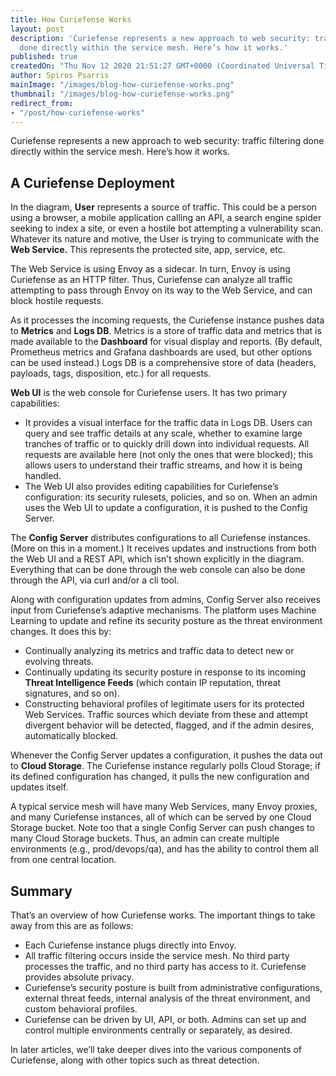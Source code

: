 ```yaml
---
title: How Curiefense Works
layout: post
description: 'Curiefense represents a new approach to web security: traffic filtering
  done directly within the service mesh. Here’s how it works.'
published: true
createdOn: "Thu Nov 12 2020 21:51:27 GMT+0000 (Coordinated Universal Time)"
author: Spiros Psarris
mainImage: "/images/blog-how-curiefense-works.png"
thumbnail: "/images/blog-how-curiefense-works.png"
redirect_from:
- "/post/how-curiefense-works"
---
```


<p>Curiefense represents a new approach to web security: traffic filtering done directly within the service mesh. Here’s how it works.</p>
<h2>A Curiefense Deployment</h2>
<p>
    In the diagram, <strong>User</strong> represents a source of traffic. This could be a person using a browser, a mobile application calling an API, a search engine spider seeking to index a site, or even a hostile bot attempting a
    vulnerability scan. Whatever its nature and motive, the User is trying to communicate with the <strong>Web Service.</strong> This represents the protected site, app, service, etc.<br />
</p>
<p>
    The Web Service is using Envoy as a sidecar. In turn, Envoy is using Curiefense as an HTTP filter. Thus, Curiefense can analyze all traffic attempting to pass through Envoy on its way to the Web Service, and can block hostile requests.
    <br />
</p>
<p>
    As it processes the incoming requests, the Curiefense instance pushes data to <strong>Metrics</strong> and <strong>Logs DB</strong>. Metrics is a store of traffic data and metrics that is made available to the
    <strong>Dashboard</strong> for visual display and reports. (By default, Prometheus metrics and Grafana dashboards are used, but other options can be used instead.) Logs DB is a comprehensive store of data (headers, payloads, tags,
    disposition, etc.) for all requests.&nbsp;<br />
</p>
<p><strong>Web UI</strong> is the web console for Curiefense users. It has two primary capabilities:</p>
<ul>
    <li>
        It provides a visual interface for the traffic data in Logs DB. Users can query and see traffic details at any scale, whether to examine large tranches of traffic or to quickly drill down into individual requests. All requests are
        available here (not only the ones that were blocked); this allows users to understand their traffic streams, and how it is being handled.
    </li>
    <li>The Web UI also provides editing capabilities for Curiefense’s configuration: its security rulesets, policies, and so on. When an admin uses the Web UI to update a configuration, it is pushed to the Config Server.<br /></li>
</ul>
<p>
    The <strong>Config Server</strong> distributes configurations to all Curiefense instances. (More on this in a moment.) It receives updates and instructions from both the Web UI and a REST API, which isn’t shown explicitly in the
    diagram. Everything that can be done through the web console can also be done through the API, via curl and/or a cli tool.&nbsp;<br />
</p>
<p>
    Along with configuration updates from admins, Config Server also receives input from Curiefense’s adaptive mechanisms. The platform uses Machine Learning to update and refine its security posture as the threat environment changes. It
    does this by:
</p>
<ul>
    <li>Continually analyzing its metrics and traffic data to detect new or evolving threats.</li>
    <li>Continually updating its security posture in response to its incoming <strong>Threat Intelligence Feeds</strong> (which contain IP reputation, threat signatures, and so on).&nbsp;</li>
    <li>
        Constructing behavioral profiles of legitimate users for its protected Web Services. Traffic sources which deviate from these and attempt divergent behavior will be detected, flagged, and if the admin desires, automatically blocked.
        <br />
    </li>
</ul>
<p>
    Whenever the Config Server updates a configuration, it pushes the data out to <strong>Cloud Storage</strong>. The Curiefense instance regularly polls Cloud Storage; if its defined configuration has changed, it pulls the new
    configuration and updates itself.&nbsp;<br />
</p>
<p>
    A typical service mesh will have many Web Services, many Envoy proxies, and many Curiefense instances, all of which can be served by one Cloud Storage bucket. Note too that a single Config Server can push changes to many Cloud Storage
    buckets. Thus, an admin can create multiple environments (e.g., prod/devops/qa), and has the ability to control them all from one central location.
</p>
<h2>Summary</h2>
<p>That’s an overview of how Curiefense works. The important things to take away from this are as follows:</p>
<ul>
    <li>Each Curiefense instance plugs directly into Envoy.</li>
    <li>All traffic filtering occurs inside the service mesh. No third party processes the traffic, and no third party has access to it. Curiefense provides absolute privacy.</li>
    <li>Curiefense’s security posture is built from administrative configurations, external threat feeds, internal analysis of the threat environment, and custom behavioral profiles.</li>
    <li>Curiefense can be driven by UI, API, or both. Admins can set up and control multiple environments centrally or separately, as desired.&nbsp;<br /></li>
</ul>
<p>In later articles, we’ll take deeper dives into the various components of Curiefense, along with other topics such as threat detection.</p>
<p><br /></p>

